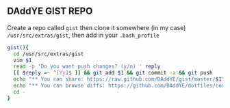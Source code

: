 ## DAddYE GIST REPO

Create a repo called `gist` then clone it somewhere (in my case) `/usr/src/extras/gist`, then add in
your `.bash_profile`

```sh
gist(){
  cd /usr/src/extras/gist
  vim $1
  read -p 'Do you want push changes? (y/n) ' reply
  [[ $reply =~ ^[Yy]$ ]] && git add $1 && git commit -a && git push
  echo "** You can share: https://raw.github.com/DAddYE/gist/master/$1"
  echo "** You can browse diffs: https://github.com/DAddYE/dotfiles/commit/$(git rev-list head | head -n1)"
  cd -
}
```
